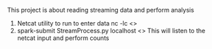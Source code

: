 This project is about reading streaming data and perform analysis
1. Netcat utility to run to enter data
    nc -lc <<port>>
2. spark-submit StreamProcess.py localhost <<port>>
   This will listen to the netcat input and perform counts